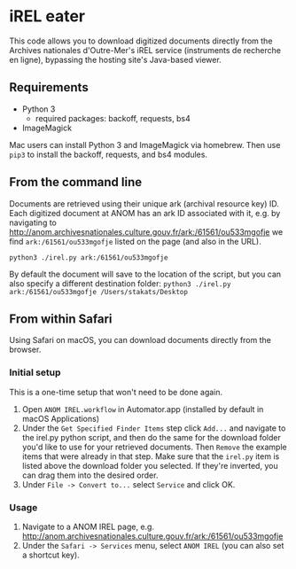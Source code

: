 # iREL eater
This code allows you to download digitized documents directly from the Archives nationales d'Outre-Mer's iREL service (instruments de recherche en ligne), bypassing the hosting site's Java-based viewer.

## Requirements
* Python 3
  * required packages: backoff, requests, bs4
* ImageMagick

Mac users can install Python 3 and ImageMagick via homebrew. Then use `pip3` to install the backoff, requests, and bs4 modules.

## From the command line ##
Documents are retrieved using their unique ark (archival resource key) ID. Each digitized document at ANOM has an ark ID associated with it, e.g. by navigating to http://anom.archivesnationales.culture.gouv.fr/ark:/61561/ou533mgofje we find `ark:/61561/ou533mgofje` listed on the page (and also in the URL).

`python3 ./irel.py ark:/61561/ou533mgofje`

By default the document will save to the location of the script, but you can also specify a different destination folder:
`python3 ./irel.py ark:/61561/ou533mgofje /Users/stakats/Desktop`

## From within Safari ##
Using Safari on macOS, you can download documents directly from the browser.

### Initial setup ###
This is a one-time setup that won't need to be done again.
1. Open `ANOM IREL.workflow` in Automator.app (installed by default in macOS Applications)
2. Under the `Get Specified Finder Items` step click `Add...` and navigate to the irel.py python script, and then do the same for the download folder you'd like to use for your retrieved documents. Then `Remove` the example items that were already in that step. Make sure that the `irel.py` item is listed above the download folder you selected. If they're inverted, you can drag them into the desired order.
3. Under `File -> Convert to...` select `Service` and click OK.

### Usage ###
1. Navigate to a ANOM IREL page, e.g. http://anom.archivesnationales.culture.gouv.fr/ark:/61561/ou533mgofje
2. Under the `Safari -> Services` menu, select `ANOM IREL` (you can also set a shortcut key).
